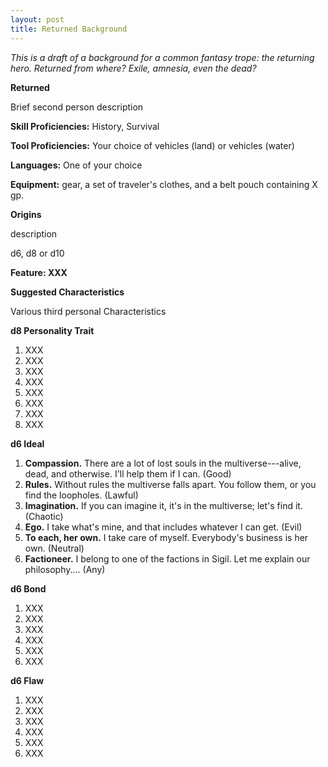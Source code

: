 ```yaml
---
layout: post
title: Returned Background
---
```


*This is a draft of a background for a common fantasy trope: the returning hero. Returned from where? Exile, amnesia, even the dead?*

**Returned**

Brief second person description

**Skill Proficiencies:** History, Survival

**Tool Proficiencies:** Your choice of vehicles (land) or  vehicles (water)

**Languages:** One of your choice

**Equipment:** gear, a set of traveler's clothes, and a belt pouch containing X gp.

**Origins**

description

d6, d8 or d10

**Feature: XXX**



**Suggested Characteristics**

Various third personal Characteristics

**d8 Personality Trait**

1. XXX
2. XXX
3. XXX
4. XXX
5. XXX
6. XXX
7. XXX
8. XXX

**d6 Ideal**

1. **Compassion.** There are a lot of lost souls in the multiverse---alive, dead, and otherwise. I'll help them if I can. (Good)
2. **Rules.** Without rules the multiverse falls apart. You follow them, or you find the loopholes. (Lawful)
3. **Imagination.** If you can imagine it, it's in the multiverse; let's find it. (Chaotic)
4. **Ego.** I take what's mine, and that includes whatever I can get. (Evil)
5. **To each, her own.** I take care of myself. Everybody's business is her own. (Neutral)
6. **Factioneer.**  I belong to one of the factions in Sigil. Let me explain our philosophy.... (Any)

**d6 Bond**

1. XXX
2. XXX
3. XXX
4. XXX
5. XXX
6. XXX

**d6 Flaw**

1. XXX
2. XXX
3. XXX
4. XXX
5. XXX
6. XXX
